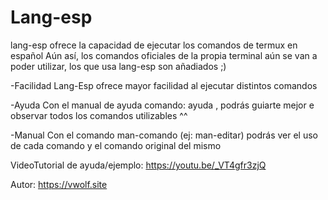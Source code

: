 # Lang-esp

lang-esp ofrece la capacidad de ejecutar los comandos de termux en español
Aún así, los comandos oficiales de la propia terminal aún se van a poder utilizar, los que usa lang-esp son añadiados ;)


-Facilidad
Lang-Esp ofrece mayor facilidad al ejecutar distintos comandos


-Ayuda
Con el manual de ayuda comando: ayuda , podrás guiarte mejor e observar todos los comandos utilizables ^^


-Manual
Con el comando man-comando (ej: man-editar) podrás ver el uso de cada comando y el comando original del mismo


VideoTutorial de ayuda/ejemplo:
https://youtu.be/_VT4gfr3zjQ


Autor: https://vwolf.site





